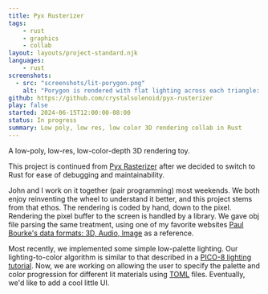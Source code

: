 ```yaml
---
title: Pyx Rusterizer
tags:
    - rust
    - graphics
    - collab
layout: layouts/project-standard.njk
languages:
    - rust
screenshots:
  - src: "screenshots/lit-porygon.png"
    alt: "Porygon is rendered with flat lighting across each triangle: a red body, cyan accents, and dramatic dark blue shadows. The big eyes and tiny pupils stare blankly at you, but it's a little cute."
github: https://github.com/crystalsolenoid/pyx-rusterizer
play: false
started: 2024-06-15T12:00:00-08:00
status: In progress
summary: Low poly, low res, low color 3D rendering collab in Rust
---
```


A low-poly, low-res, low-color-depth 3D rendering toy.

This project is continued from [Pyx Rasterizer](/projects/pyx-rasterizer) after we decided to switch to Rust for ease of debugging and maintainability.

John and I work on it together (pair programming) most weekends. We both enjoy reinventing the wheel to understand it better, and this project stems from that ethos. The rendering is coded by hand, down to the pixel. Rendering the pixel buffer to the screen is handled by a library. We gave obj file parsing the same treatment, using one of my favorite websites [Paul Bourke's data formats: 3D, Audio, Image](http://www.paulbourke.net/dataformats/obj/) as a reference.

Most recently, we implemented some simple low-palette lighting. Our lighting-to-color algorithm is similar to that described in a [PICO-8 lighting tutorial](https://medium.com/hackernoon/pico-8-lighting-part-1-thin-dark-line-8ea15d21fed7). Now, we are working on allowing the user to specify the palette and color progression for different lit materials using [TOML](https://toml.io/en/) files. Eventually, we'd like to add a cool little UI.
